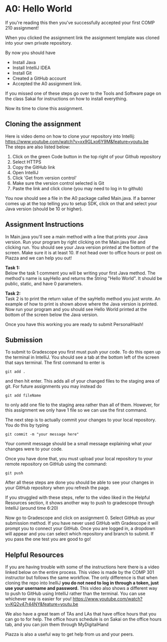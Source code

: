 # A0: Hello World

If you're reading this then you've successfully accepted your first COMP 210 assignment!

When you clicked the assignment link the assignment template was cloned into your own private repository.

By now you should have
* Install Java
* Install IntelliJ IDEA
* Install Git
* Created a GitHub account
* Accepted the A0 assignment link.

If you missed one of these steps go over to the Tools and Software page on the class Sakai for instructions on how to install everything.

Now its time to clone this assignment. 

## Cloning the assignment
Here is video demo on how to clone your repository into Intellij: https://www.youtube.com/watch?v=xx9GLxo6Y9M&feature=youtu.be  
The steps are also listed below:  
1. Click on the green Code button in the top right of your Github repository
2. Select HTTPS
3. Copy the GitHub link
4. Open IntelliJ
5. Click 'Get from version control'
6. Make sure the version control selected is Git
7. Paste the link and click clone (you may need to log in to github)

You now should see a file in the A0 package called Main.java. If a banner comes up at the top
telling you to setup SDK, click on that and select your Java version (should be 10 or higher).

## Assignment Instructions
In Main.java you'll see a main method with a line that prints your Java version. Run your program by right clicking on the Main.java file and clicking run. You should see your Java version printed at the bottom of the screen. Make sure it is at least 10. 
If not head over to office hours or post on Piazza and we can help you out!

**Task 1:**  
Below the task 1 comment you will be writing your first Java method. The method's name is sayHello and returns the String "Hello World". It should be public, static, and have 0 parameters.

**Task 2:**  
Task 2 is to print the return value of the sayHello method you just wrote. An example of how to print is shown above where the Java version is printed. Now run
your program and you should see Hello World printed at the bottom of the screen below the Java version.

Once you have this working you are ready to submit PersonalHash!

## Submission
To submit to Gradescope you first must push your code. To do this open up the terminal in IntelliJ. You should see a 
tab at the bottom left of the screen that says terminal. The first command to enter is  
```
git add .
```
and then hit enter. This adds all of your changed files to the staging area of git. For future assignments you may instead do  

```
git add fileName 
```
to only add one file to the staging area rather than all of them. However, for this assignment we only have 1 file so we can use the first command.

The next step is to actually commit your changes to your local repository. You do this by typing  
~~~
git commit -m "your message here"
~~~

Your commit message should be a small message explaining what your changes were
to your code. 

Once you have done that, you must upload your local repository to your remote repository on GitHub using the command:  
```
git push
```
After all these steps are done you should be able to see your changes in your GitHub repository when you refresh the page. 

If you struggled with these steps, refer to the video liked in the Helpful Resources section, it shows another way to push to gradescope through IntelliJ (around time 6:20)

Now go to Gradescope and click on assignment 0. Select GitHub as your submission method. If you have never
used GitHub with Gradescope it will prompt you to connect your GitHub. Once you are logged in, a dropdown will appear
and you can select which repository and branch to submit. If you pass the one test you are good to go! 

## Helpful Resources 

If you are having trouble with some of the instructions here there is a video linked below on the entire process. This video is made by the 
COMP 301 instructor but follows the same workflow. The only difference is that when cloning the repo into InelliJ **you do
not need to log in through a token, just use your username and password.**  This video also shows a different way to push to GitHub using IntelliJ rather than the terminal. You can use whichever way is easier for you!
https://www.youtube.com/watch?v=KQ2v47r44NY&feature=youtu.be  


We also have a great team of TAs and LAs that have office hours that you can go to for help. The office hours schedule
is on Sakai on the office hours tab, and you can join them through MyDigitalHand

Piazza is also a useful way to get help from us and your peers.




